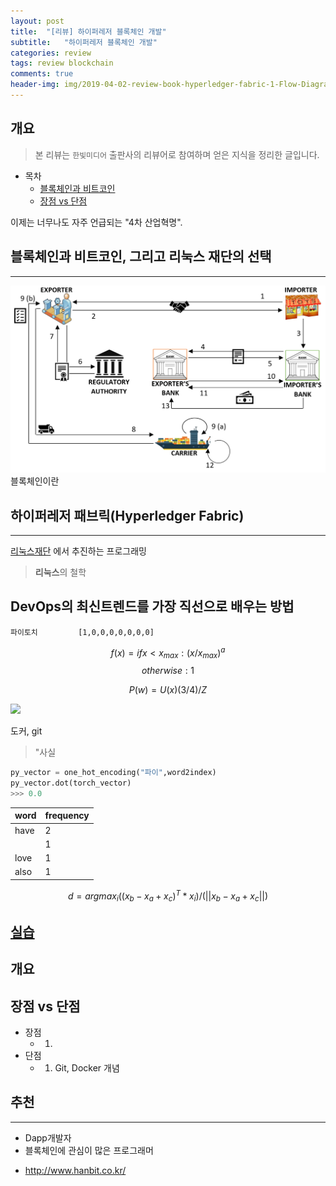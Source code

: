 ```yaml
---
layout: post
title:  "[리뷰] 하이퍼레저 블록체인 개발"
subtitle:   "하이퍼레저 블록체인 개발"
categories: review
tags: review blockchain
comments: true
header-img: img/2019-04-02-review-book-hyperledger-fabric-1-Flow-Diagram.png
---
```


## 개요
> 본 리뷰는 `한빛미디어` 출판사의 리뷰어로 참여하며 얻은 지식을 정리한 글입니다.

- 목차
	- [블록체인과 비트코인](#블록체인과-비트코인) 
	- [장점 vs 단점](#장점-vs-단점)


이제는 너무나도 자주 언급되는 "4차 산업혁명".

## 블록체인과 비트코인, 그리고 리눅스 재단의 선택
---

![테스트이미지](img/2019-04-02-review-book-hyperledger-fabric-1-Flow-Diagram.png)
블록체인이란 


## 하이퍼레저 패브릭(Hyperledger Fabric)

---
[리눅스재단](https://www.linuxfoundation.org/) 에서 추진하는
프로그래밍 

> **리눅스**의 철학

## DevOps의 최신트렌드를 가장 직선으로 배우는 방법

```
파이토치		 [1,0,0,0,0,0,0,0]
```

$$f(x)= if x < x_{max} : (x/x_{max})^a$$
$$otherwise : 1$$

$$P(w)=U(x)(3/4)/Z$$

<img src="https://github.com/zzsza/zzsza.github.io/blob/master/assets/img/nlp-8.png?raw=true">

도커, git
> "사실

```python
py_vector = one_hot_encoding("파이",word2index)
py_vector.dot(torch_vector)
>>> 0.0
```

| word | frequency |
|------|---|
| have | 2 |
|  | 1 |
| love | 1 |
| also | 1 |


$$d = argmax_i((x_b-x_a+x_c)^T*x_i)/(||x_b-x_a+x_c||)$$ 

## [실습](https://github.com/DSKSD/Pytorch_Fast_Campus_2018/blob/master/week6/2_Embedding_basic.ipynb)

## 개요

## 장점 vs 단점
* 장점
  - 1.  
* 단점
  - 1. Git, Docker 개념   
 
## 추천

---

- Dapp개발자
- 블록체인에 관심이 많은 프로그래머

* http://www.hanbit.co.kr/
